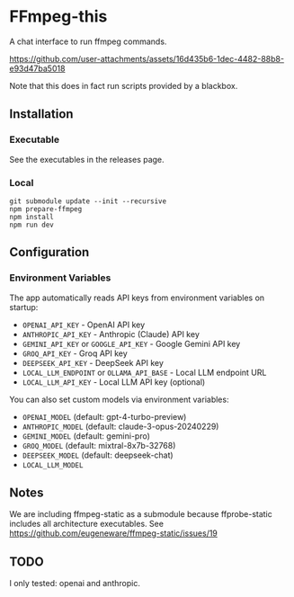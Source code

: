 # FFmpeg-this

A chat interface to run ffmpeg commands.

https://github.com/user-attachments/assets/16d435b6-1dec-4482-88b8-e93d47ba5018

Note that this does in fact run scripts provided by a blackbox.

## Installation

### Executable
See the executables in the releases page.

### Local
```
git submodule update --init --recursive
npm prepare-ffmpeg
npm install
npm run dev
```

## Configuration

### Environment Variables

The app automatically reads API keys from environment variables on startup:
- `OPENAI_API_KEY` - OpenAI API key
- `ANTHROPIC_API_KEY` - Anthropic (Claude) API key
- `GEMINI_API_KEY` or `GOOGLE_API_KEY` - Google Gemini API key
- `GROQ_API_KEY` - Groq API key
- `DEEPSEEK_API_KEY` - DeepSeek API key
- `LOCAL_LLM_ENDPOINT` or `OLLAMA_API_BASE` - Local LLM endpoint URL
- `LOCAL_LLM_API_KEY` - Local LLM API key (optional)

You can also set custom models via environment variables:
- `OPENAI_MODEL` (default: gpt-4-turbo-preview)
- `ANTHROPIC_MODEL` (default: claude-3-opus-20240229)
- `GEMINI_MODEL` (default: gemini-pro)
- `GROQ_MODEL` (default: mixtral-8x7b-32768)
- `DEEPSEEK_MODEL` (default: deepseek-chat)
- `LOCAL_LLM_MODEL`

## Notes
We are including ffmpeg-static as a submodule because ffprobe-static includes
all architecture executables.
See https://github.com/eugeneware/ffmpeg-static/issues/19


## TODO
I only tested: openai and anthropic.
